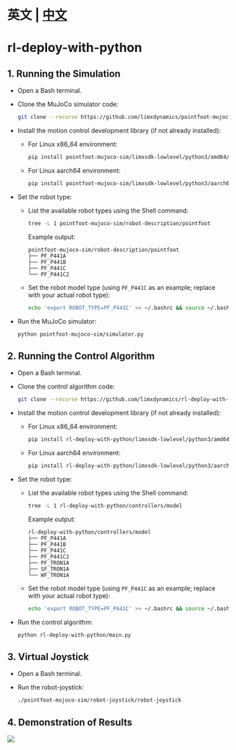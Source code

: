 # 英文 | [中文](README_cn.md)
# rl-deploy-with-python

## 1. Running the Simulation

- Open a Bash terminal.

- Clone the MuJoCo simulator code:

  ```bash
  git clone --recurse https://github.com/limxdynamics/pointfoot-mujoco-sim.git
  ```

- Install the motion control development library (if not already installed):

  - For Linux x86_64 environment:

    ```bash
    pip install pointfoot-mujoco-sim/limxsdk-lowlevel/python3/amd64/limxsdk-*-py3-none-any.whl
    ```

  - For Linux aarch64 environment:

    ```bash
    pip install pointfoot-mujoco-sim/limxsdk-lowlevel/python3/aarch64/limxsdk-*-py3-none-any.whl
    ```

- Set the robot type:

  - List the available robot types using the Shell command:

    ```bash
    tree -L 1 pointfoot-mujoco-sim/robot-description/pointfoot
    ```

    Example output:

    ```plaintext
    pointfoot-mujoco-sim/robot-description/pointfoot
    ├── PF_P441A
    ├── PF_P441B
    ├── PF_P441C
    └── PF_P441C2
    ```

  - Set the robot model type (using `PF_P441C` as an example; replace with your actual robot type):

    ```bash
    echo 'export ROBOT_TYPE=PF_P441C' >> ~/.bashrc && source ~/.bashrc
    ```

- Run the MuJoCo simulator:

  ```bash
  python pointfoot-mujoco-sim/simulator.py
  ```

## 2. Running the Control Algorithm

- Open a Bash terminal.

- Clone the control algorithm code:

  ```bash
  git clone --recurse https://github.com/limxdynamics/rl-deploy-with-python.git
  ```

- Install the motion control development library (if not already installed):

  - For Linux x86_64 environment:

    ```bash
    pip install rl-deploy-with-python/limxsdk-lowlevel/python3/amd64/limxsdk-*-py3-none-any.whl
    ```

  - For Linux aarch64 environment:

    ```bash
    pip install rl-deploy-with-python/limxsdk-lowlevel/python3/aarch64/limxsdk-*-py3-none-any.whl
    ```

- Set the robot type:

  - List the available robot types using the Shell command:

    ```bash
    tree -L 1 rl-deploy-with-python/controllers/model
    ```

    Example output:

    ```plaintext
    rl-deploy-with-python/controllers/model
    ├── PF_P441A
    ├── PF_P441B
    ├── PF_P441C
    ├── PF_P441C2
    ├── PF_TRON1A
    ├── SF_TRON1A
    └── WF_TRON1A
    ```

  - Set the robot model type (using `PF_P441C` as an example; replace with your actual robot type):

    ```bash
    echo 'export ROBOT_TYPE=PF_P441C' >> ~/.bashrc && source ~/.bashrc
    ```

- Run the control algorithm:

  ```bash
  python rl-deploy-with-python/main.py
  ```

## 3. Virtual Joystick

- Open a Bash terminal.

- Run the robot-joystick:

  ```bash
  ./pointfoot-mujoco-sim/robot-joystick/robot-joystick
  ```

## 4. Demonstration of Results

![](doc/simulator.gif)
